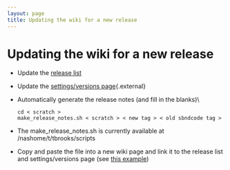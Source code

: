 ```yaml
---
layout: page
title: Updating the wiki for a new release
---
```




Updating the wiki for a new release
==========================================================================================

-   Update the [release
    list](Releases/List_of_SBND_code_releases.html)

-   Update the [settings/versions
    page](https://cdcvs.fnal.gov/redmine/projects/sbndcode/settings/versions){.external}

-   Automatically generate the release notes (and fill in the blanks)\

        cd < scratch >
        make_release_notes.sh < scratch > < new tag > < old sbndcode tag >

-   The make\_release\_notes.sh is currently available at
    /nashome/t/tbrooks/scripts

-   Copy and paste the file into a new wiki page and link it to the
    release list and settings/versions page (see [this
    example](ReleaseNotes051201MCC.html))
